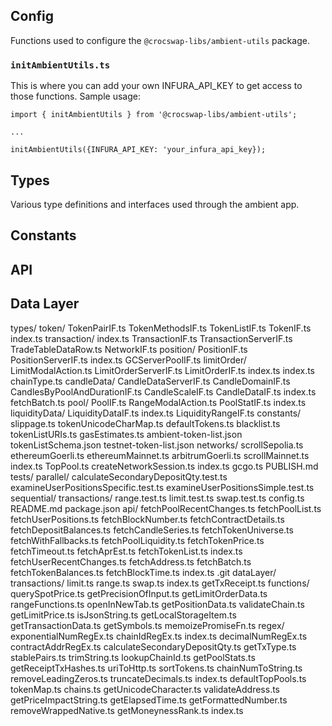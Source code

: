 ## Config

Functions used to configure the `@crocswap-libs/ambient-utils` package.

### `initAmbientUtils.ts`

This is where you can add your own INFURA_API_KEY to get access to those functions. Sample usage:
```
import { initAmbientUtils } from '@crocswap-libs/ambient-utils';

... 

initAmbientUtils({INFURA_API_KEY: 'your_infura_api_key});
```

## Types

Various type definitions and interfaces used through the ambient app. 

## Constants

## API

## Data Layer

types/
    token/
        TokenPairIF.ts
        TokenMethodsIF.ts
        TokenListIF.ts
        TokenIF.ts
        index.ts
    transaction/
        index.ts
        TransactionIF.ts
        TransactionServerIF.ts
    TradeTableDataRow.ts
    NetworkIF.ts
    position/
        PositionIF.ts
        PositionServerIF.ts
        index.ts
    GCServerPoolIF.ts
    limitOrder/
        LimitModalAction.ts
        LimitOrderServerIF.ts
        LimitOrderIF.ts
        index.ts
    index.ts
    chainType.ts
    candleData/
        CandleDataServerIF.ts
        CandleDomainIF.ts
        CandlesByPoolAndDurationIF.ts
        CandleScaleIF.ts
        CandleDataIF.ts
        index.ts
    fetchBatch.ts
    pool/
        PoolIF.ts
        RangeModalAction.ts
        PoolStatIF.ts
        index.ts
    liquidityData/
        LiquidityDataIF.ts
        index.ts
        LiquidityRangeIF.ts
constants/
    slippage.ts
    tokenUnicodeCharMap.ts
    defaultTokens.ts
    blacklist.ts
    tokenListURIs.ts
    gasEstimates.ts
    ambient-token-list.json
    tokenListSchema.json
    testnet-token-list.json
    networks/
        scrollSepolia.ts
        ethereumGoerli.ts
        ethereumMainnet.ts
        arbitrumGoerli.ts
        scrollMainnet.ts
        index.ts
        TopPool.ts
        createNetworkSession.ts
    index.ts
    gcgo.ts
PUBLISH.md
tests/
    parallel/
        calculateSecondaryDepositQty.test.ts
        examineUserPositionsSpecific.test.ts
        examineUserPositionsSimple.test.ts
    sequential/
        transactions/
            range.test.ts
            limit.test.ts
            swap.test.ts
    config.ts
README.md
package.json
api/
    fetchPoolRecentChanges.ts
    fetchPoolList.ts
    fetchUserPositions.ts
    fetchBlockNumber.ts
    fetchContractDetails.ts
    fetchDepositBalances.ts
    fetchCandleSeries.ts
    fetchTokenUniverse.ts
    fetchWithFallbacks.ts
    fetchPoolLiquidity.ts
    fetchTokenPrice.ts
    fetchTimeout.ts
    fetchAprEst.ts
    fetchTokenList.ts
    index.ts
    fetchUserRecentChanges.ts
    fetchAddress.ts
    fetchBatch.ts
    fetchTokenBalances.ts
    fetchBlockTime.ts
index.ts
.git
dataLayer/
    transactions/
        limit.ts
        range.ts
        swap.ts
        index.ts
        getTxReceipt.ts
    functions/
        querySpotPrice.ts
        getPrecisionOfInput.ts
        getLimitOrderData.ts
        rangeFunctions.ts
        openInNewTab.ts
        getPositionData.ts
        validateChain.ts
        getLimitPrice.ts
        isJsonString.ts
        getLocalStorageItem.ts
        getTransactionData.ts
        getSymbols.ts
        memoizePromiseFn.ts
        regex/
            exponentialNumRegEx.ts
            chainIdRegEx.ts
            index.ts
            decimalNumRegEx.ts
            contractAddrRegEx.ts
        calculateSecondaryDepositQty.ts
        getTxType.ts
        stablePairs.ts
        trimString.ts
        lookupChainId.ts
        getPoolStats.ts
        getReceiptTxHashes.ts
        uriToHttp.ts
        sortTokens.ts
        chainNumToString.ts
        removeLeadingZeros.ts
        truncateDecimals.ts
        index.ts
        defaultTopPools.ts
        tokenMap.ts
        chains.ts
        getUnicodeCharacter.ts
        validateAddress.ts
        getPriceImpactString.ts
        getElapsedTime.ts
        getFormattedNumber.ts
        removeWrappedNative.ts
        getMoneynessRank.ts
    index.ts
